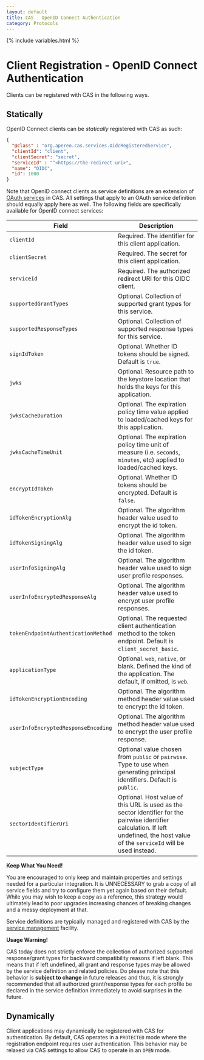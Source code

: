 ```yaml
---
layout: default
title: CAS - OpenID Connect Authentication
category: Protocols
---
```

{% include variables.html %}

# Client Registration - OpenID Connect Authentication

Clients can be registered with CAS in the following ways.

## Statically 

OpenID Connect clients can be *statically* registered with CAS as such:

```json
{
  "@class" : "org.apereo.cas.services.OidcRegisteredService",
  "clientId": "client",
  "clientSecret": "secret",
  "serviceId" : "^<https://the-redirect-uri>",
  "name": "OIDC",
  "id": 1000
}
```

Note that OpenID connect clients as service definitions are an 
extension of [OAuth services](OAuth-Authentication.html) in CAS. All settings 
that apply to an OAuth service definition should equally apply here as well. 
The following fields are specifically available for OpenID connect services:

| Field                         | Description
|-------------------------------|---------------------------------------------------------------------------------------
| `clientId`                    | Required. The identifier for this client application.
| `clientSecret`                | Required. The secret for this client application.
| `serviceId`                   | Required. The authorized redirect URI for this OIDC client.
| `supportedGrantTypes`         | Optional. Collection of supported grant types for this service.
| `supportedResponseTypes`      | Optional. Collection of supported response types for this service.
| `signIdToken`                 | Optional. Whether ID tokens should be signed. Default is `true`.
| `jwks`                        | Optional. Resource path to the keystore location that holds the keys for this application.
| `jwksCacheDuration`           | Optional. The expiration policy time value applied to loaded/cached keys for this application.
| `jwksCacheTimeUnit`           | Optional. The expiration policy time unit of measure (i.e. `seconds`, `minutes`, etc) applied to loaded/cached keys.
| `encryptIdToken`              | Optional. Whether ID tokens should be encrypted. Default is `false`.
| `idTokenEncryptionAlg`        | Optional. The algorithm header value used to encrypt the id token.
| `idTokenSigningAlg`           | Optional. The algorithm header value used to sign the id token.
| `userInfoSigningAlg`          | Optional. The algorithm header value used to sign user profile responses.
| `userInfoEncryptedResponseAlg`   | Optional. The algorithm header value used to encrypt user profile responses.
| `tokenEndpointAuthenticationMethod`    | Optional. The requested client authentication method to the token endpoint. Default is `client_secret_basic`.
| `applicationType`             | Optional. `web`, `native`, or blank. Defined the kind of the application. The default, if omitted, is `web`. 
| `idTokenEncryptionEncoding`   | Optional. The algorithm method header value used to encrypt the id token.
| `userInfoEncryptedResponseEncoding`   | Optional. The algorithm method header value used to encrypt the user profile response.
| `subjectType`                 | Optional value chosen from `public` or `pairwise`. Type to use when generating principal identifiers. Default is `public`.
| `sectorIdentifierUri`         | Optional. Host value of this URL is used as the sector identifier for the pairwise identifier calculation. If left undefined, the host value of the `serviceId` will be used instead.

<div class="alert alert-info"><strong>Keep What You Need!</strong><p>You are encouraged to 
only keep and maintain properties and settings needed for a 
particular integration. It is UNNECESSARY to grab a copy of all service fields and try to 
configure them yet again based on their default. While 
you may wish to keep a copy as a reference, this strategy would ultimately lead to poor 
upgrades increasing chances of breaking changes and a messy 
deployment at that.</p></div>

Service definitions are typically managed and registered with CAS by the [service management](../services/Service-Management.html) facility.

<div class="alert alert-warning"><strong>Usage Warning!</strong><p>CAS today does not strictly 
enforce the collection of authorized supported 
response/grant types for backward compatibility reasons if left blank. This means that if left 
undefined, all grant and response types may be allowed by 
the service definition and related policies. Do please note that this behavior 
is <strong>subject to change</strong> in future releases 
and thus, it is strongly recommended that all authorized grant/response types for 
each profile be declared in the service definition 
immediately to avoid surprises in the future.</p></div>

## Dynamically

Client applications may dynamically be registered with CAS for authentication. By default, CAS operates 
in a `PROTECTED` mode where the registration endpoint requires user authentication. This behavior may be relaxed via 
CAS settings to allow CAS to operate in an `OPEN` mode.
